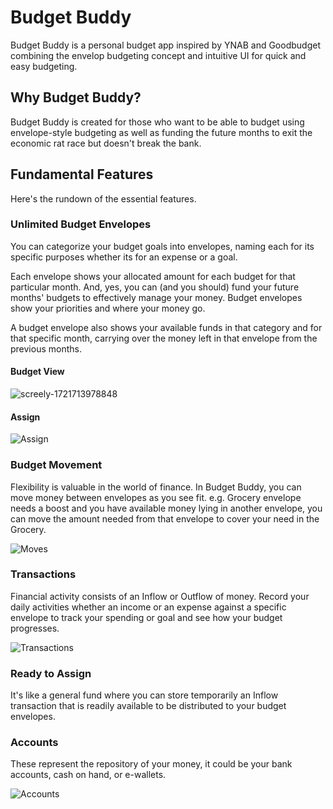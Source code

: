 # Budget Buddy

Budget Buddy is a personal budget app inspired by YNAB and Goodbudget combining the envelop budgeting concept and intuitive UI for quick and easy budgeting.

## Why Budget Buddy?

Budget Buddy is created for those who want to be able to budget using envelope-style budgeting as well as funding the future months to exit the economic rat race but doesn't break the bank.

## Fundamental Features

Here's the rundown of the essential features.

### Unlimited Budget Envelopes

You can categorize your budget goals into envelopes, naming each for its specific purposes whether its for an expense or a goal.

Each envelope shows your allocated amount for each budget for that particular month. And, yes, you can (and you should) fund your future months' budgets to effectively manage your money. Budget envelopes show your priorities and where your money go.

A budget envelope also shows your available funds in that category and for that specific month, carrying over the money left in that envelope from the previous months.

#### Budget View
![screely-1721713978848](https://github.com/user-attachments/assets/8ab43591-0fa9-482a-893d-f010c24d16f6)

#### Assign
![Assign](https://github.com/user-attachments/assets/fb6ce540-c6a4-4db7-a543-54b55415fe0a)

### Budget Movement

Flexibility is valuable in the world of finance. In Budget Buddy, you can move money between envelopes as you see fit. e.g. Grocery envelope needs a boost and you have available money lying in another envelope, you can move the amount needed from that envelope to cover your need in the Grocery.

![Moves](https://github.com/user-attachments/assets/2c0c4428-9a78-42b6-afa1-aabefe5baab3)

### Transactions

Financial activity consists of an Inflow or Outflow of money. Record your daily activities whether an income or an expense against a specific envelope to track your spending or goal and see how your budget progresses.

![Transactions](https://github.com/user-attachments/assets/e14e506c-32bc-41bc-b3a0-adc7c113eb45)

### Ready to Assign

It's like a general fund where you can store temporarily an Inflow transaction that is readily available to be distributed to your budget envelopes.

### Accounts

These represent the repository of your money, it could be your bank accounts, cash on hand, or e-wallets.

![Accounts](https://github.com/user-attachments/assets/f13560e2-a936-48c4-8358-df6216cae33b)
